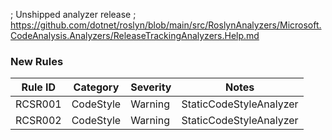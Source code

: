 ﻿; Unshipped analyzer release
; https://github.com/dotnet/roslyn/blob/main/src/RoslynAnalyzers/Microsoft.CodeAnalysis.Analyzers/ReleaseTrackingAnalyzers.Help.md

### New Rules

Rule ID | Category | Severity | Notes
--------|----------|----------|-------
RCSR001 | CodeStyle | Warning | StaticCodeStyleAnalyzer
RCSR002 | CodeStyle | Warning | StaticCodeStyleAnalyzer